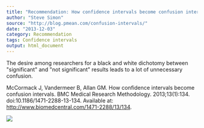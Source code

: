 ```yaml
---
title: "Recommendation: How confidence intervals become confusion intervals."
author: "Steve Simon"
source: "http://blog.pmean.com/confusion-intervals/"
date: "2013-12-03"
category: Recommendation
tags: Confidence intervals
output: html_document
---
```


The desire among researchers for a black and white dichotomy between
"significant" and "not significant" results leads to a lot of
unnecessary confusion. 

<!---More--->

McCormack J, Vandermeer B, Allan GM. How confidence intervals become
confusion intervals. BMC Medical Research Methodology. 2013;13(1):134.
doi:10.1186/1471-2288-13-134. Available at:
http://www.biomedcentral.com/1471-2288/13/134.

![](http://www.pmean.com/images/confusion-intervals01.png)




